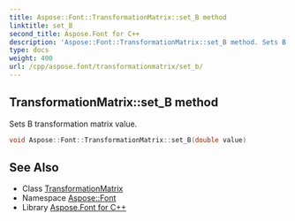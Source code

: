 ```yaml
---
title: Aspose::Font::TransformationMatrix::set_B method
linktitle: set_B
second_title: Aspose.Font for C++
description: 'Aspose::Font::TransformationMatrix::set_B method. Sets B transformation matrix value in C++.'
type: docs
weight: 400
url: /cpp/aspose.font/transformationmatrix/set_b/
---
```

## TransformationMatrix::set_B method


Sets B transformation matrix value.

```cpp
void Aspose::Font::TransformationMatrix::set_B(double value)
```

## See Also

* Class [TransformationMatrix](../)
* Namespace [Aspose::Font](../../)
* Library [Aspose.Font for C++](../../../)
